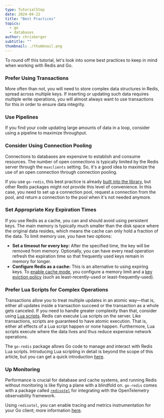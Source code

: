 ```yaml
---
type: TutorialStep
date: 2024-04-22
title: "Best Practices"
topics:
  - go
  - databases
author: chrisberger
subtitle: ""
thumbnail: ./thumbnail.png
---
```


To round off this tutorial, let's look into some best practices to keep in mind when working with Redis and Go.

### Prefer Using Transactions

More often than not, you will need to store complex data structures in Redis, spread across multiple keys. If inserting or updating such data requires multiple write operations, you will almost always want to use transactions for this in order to ensure data integrity.

### Use Pipelines

If you find your code updating large amounts of data in a loop, consider using a pipeline to maximize throughput.

### Consider Using Connection Pooling

Connections to databases are expensive to establish and consume resources. The number of open connections is typically limited by the Redis server through the `maxclients` setting. So, it's a good idea to maximize the use of an open connection through connection pooling.

If you use `go-redis`, this best practice is already [built into the library](https://redis.uptrace.dev/guide/go-redis-debugging.html#connection-pool-size), but other Redis packages might not provide this level of convenience. In this case, you need to set up a connection pool, request a connection from the pool, and return a connection to the pool when it's not needed anymore.

### Set Appropriate Key Expiration Times

If you use Redis as a cache, you can and should avoid using persistent keys. The main memory is typically much smaller than the disk space where the original data resides, which means the cache can only hold a fraction of the data. To limit memory use, you have two options:

- **Set a timeout for every key:** After the specified time, the key will be removed from memory. Optionally, you can have every read operation refresh the expiration time so that frequently used keys remain in memory for longer.
- **Configure Redis as a cache:** This is an alternative to using expiring keys. To [enable cache mode](https://redis.io/docs/management/config/#configuring-redis-as-a-cache), you configure a memory limit and a [key eviction policy](https://redis.io/docs/reference/eviction/) (such as least-recently-used or least-frequently-used).

### Prefer Lua Scripts for Complex Operations

Transactions allow you to treat multiple updates in an atomic way—that is, either all updates inside a transaction succeed or the transaction as a whole gets canceled. If you need to handle greater complexity than that, consider using [Lua scripts](https://redis.io/docs/interact/programmability/eval-intro/). Redis can execute Lua scripts on the server. Like transactions, scripts are guaranteed to have atomic execution. That is, either all effects of a Lua script happen or none happen. Furthermore, Lua scripts execute where the data lives and thus reduce expensive network operations.

The `go-redis` package allows Go code to manage and interact with Redis Lua scripts. Introducing Lua scripting in detail is beyond the scope of this article, but you can get a quick introduction [here](https://redis.uptrace.dev/guide/lua-scripting.html).

### Up Monitoring

Performance is crucial for database and cache systems, and running Redis without monitoring is like flying a plane with a blindfold on. `go-redis` comes with a package called [`redisotel`](https://pkg.go.dev/github.com/redis/go-redis/extra/redisotel/v9) for integrating with the OpenTelemetry observability framework.

Using `redisotel`, you can enable tracing and metrics instrumentation for your Go client; more information [here](https://redis.uptrace.dev/guide/go-redis-monitoring.html).
